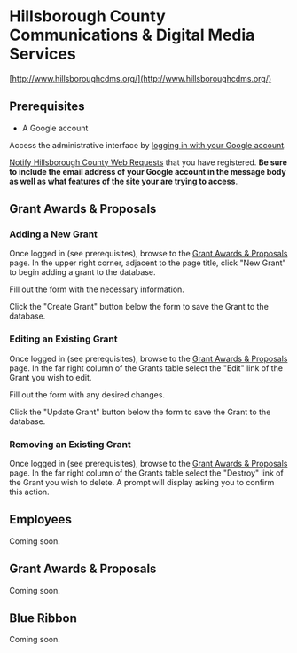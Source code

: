 # Hillsborough County Communications & Digital Media Services

[http://www.hillsboroughcdms.org/](http://www.hillsboroughcdms.org/)

## Prerequisites

* A Google account

Access the administrative interface by [logging in with your Google account](http://www.hillsboroughcdms.org/users/auth/google_oauth2).

[Notify Hillsborough County Web Requests](mailto:WebRequest@hillsboroughcounty.org) that you have registered. **Be sure to include the email address of your Google account in the message body as well as what features of the site your are trying to access**.

## Grant Awards & Proposals

### Adding a New Grant
Once logged in (see prerequisites), browse to the [Grant Awards & Proposals](http://www.hillsboroughcdms.org/gap/grants) page. In the upper right corner, adjacent to the page title, click "New Grant" to begin adding a grant to the database.

Fill out the form with the necessary information.

Click the "Create Grant" button below the form to save the Grant to the database.

### Editing an Existing Grant
Once logged in (see prerequisites), browse to the [Grant Awards & Proposals](http://www.hillsboroughcdms.org/gap/grants) page. In the far right column of the Grants table select the "Edit" link of the Grant you wish to edit.

Fill out the form with any desired changes.

Click the "Update Grant" button below the form to save the Grant to the database.

### Removing an Existing Grant
Once logged in (see prerequisites), browse to the [Grant Awards & Proposals](http://www.hillsboroughcdms.org/gap/grants) page. In the far right column of the Grants table select the "Destroy" link of the Grant you wish to delete. A prompt will display asking you to confirm this action.

## Employees
Coming soon.

## Grant Awards & Proposals
Coming soon.

## Blue Ribbon
Coming soon.

